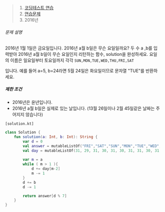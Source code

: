 > 1. [코딩테스트 연습](https://school.programmers.co.kr/learn/challenges)
>2. [연습문제](https://school.programmers.co.kr/learn/challenges)
> 3. 2016년



###### 문제 설명

2016년 1월 1일은 금요일입니다. 2016년 a월 b일은 무슨 요일일까요? 두 수 a ,b를 입력받아 2016년 a월 b일이 무슨 요일인지 리턴하는 함수, solution을 완성하세요. 요일의 이름은 일요일부터 토요일까지 각각 `SUN,MON,TUE,WED,THU,FRI,SAT`

입니다. 예를 들어 a=5, b=24라면 5월 24일은 화요일이므로 문자열 "TUE"를 반환하세요.

##### 제한 조건

- 2016년은 윤년입니다.
- 2016년 a월 b일은 실제로 있는 날입니다. (13월 26일이나 2월 45일같은 날짜는 주어지지 않습니다)



`[solution.kt]`

```kotlin
class Solution {
    fun solution(a: Int, b: Int): String {
        var d = 0
        val answer = mutableListOf("FRI","SAT","SUN","MON","TUE","WED","THU")
        val day = mutableListOf(31, 29, 31, 30, 31, 30, 31, 31, 30, 31, 30, 31)
        
        var m = a
        while ( m > 1 ){
            d += day[m-2]
            m -= 1
        }
        d += b
        d -= 1

        return answer[d % 7]
    }
}
```

